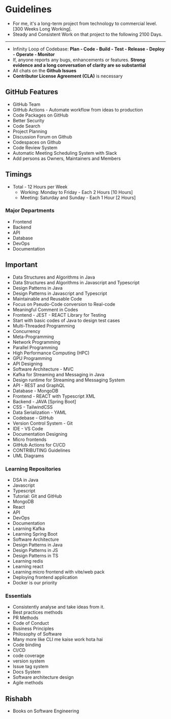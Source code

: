 # Guidelines

- For me, it's a long-term project from technology to commercial level. [300 Weeks Long Working].
- Steady and Consistent Work on that project to the following 2100 Days.

---

- Infinity Loop of Codebase: **Plan - Code - Build - Test - Release - Deploy - Operate - Monitor**
- If, anyone reports any bugs, enhancements or features. **Strong evidence and a long conversation of clarity are so substantial**
- All chats on the **Github Issues**
- **Contributor License Agreement (CLA)** is necessary

## GitHub Features

- GitHub Team
- GitHub Actions - Automate workflow from ideas to production
- Code Packages on GitHub
- Better Security
- Code Search
- Project Planning
- Discussion Forum on Github
- Codespaces on Github
- Code Review System
- Automatic Meeting Scheduling System with Slack
- Add persons as Owners, Maintainers and Members

## Timings

- Total - 12 Hours per Week
  - Working: Monday to Friday - Each 2 Hours [10 Hours]
  - Meeting: Saturday and Sunday - Each 1 Hour [2 Hours]

### Major Departments

- Frontend
- Backend
- API
- Database
- DevOps
- Documentation

## Important 

- Data Structures and Algorithms in Java
- Data Structures and Algorithms in Javascript and Typescript
- Design Patterns in Java
- Design Patterns in Javascript and Typescript
- Maintainable and Reusable Code
- Focus on Pseudo-Code conversion to Real-code
- Meaningful Comment in Codes
- Frontend - JEST - REACT Library for Testing
- Start with basic codes of Java to design test cases
- Multi-Threaded Programming
- Concurrency
- Meta-Programming
- Network Programming
- Parallel Programming
- High Performance Computing (HPC)
- GPU Programming
- API Designing
- Software Architecture - MVC
- Kafka for Streaming and Messaging in Java
- Design runtime for Streaming and Messaging System
- API - REST and GraphQL
- Database - MongoDB
- Frontend - REACT with Typescript XML
- Backend - JAVA [Spring Boot]
- CSS - TailwindCSS
- Data Serialization - YAML
- Codebase - GitHub
- Version Control System - Git
- IDE - VS Code
- Documentation Designing
- Micro frontends
- GitHub Actions for CI/CD
- CONTRIBUTING Guidelines
- UML Diagrams

### Learning Repositories

- DSA in Java
- Javascript
- Typescript
- Tutorial: Git and GitHub
- MongoDB
- React
- API
- DevOps
- Documentation
- Learning Kafka
- Learning Spring Boot
- Software Architecture
- Design Patterns in Java
- Design Patterns in JS
- Design Patterns in TS
- Learning redis
- Learning react
- Learning micro frontend with vite/web pack
- Deploying frontend application
- Docker is our priority

### Essentials

- Consistently analyse and take ideas from it.
- Best practices methods
- PR Methods
- Code of Conduct
- Business Principles
- Philosophy of Software
- Many more like CLI me kaise work hota hai
- Code binding
- CI/CD
- code coverage
- version system
- Issue tag system
- Docs System
- Software architecture design
- Agile methods

## Rishabh 

- Books on Software Engineering
